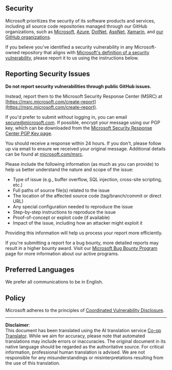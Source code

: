 <!--
CO_OP_TRANSLATOR_METADATA:
{
  "original_hash": "0d575483100c332b2dbaefef915bb3c4",
  "translation_date": "2025-08-31T10:54:14+00:00",
  "source_file": "SECURITY.md",
  "language_code": "en"
}
-->
## Security

Microsoft prioritizes the security of its software products and services, including all source code repositories managed through our GitHub organizations, such as [Microsoft](https://github.com/Microsoft), [Azure](https://github.com/Azure), [DotNet](https://github.com/dotnet), [AspNet](https://github.com/aspnet), [Xamarin](https://github.com/xamarin), and [our GitHub organizations](https://opensource.microsoft.com/).

If you believe you've identified a security vulnerability in any Microsoft-owned repository that aligns with [Microsoft's definition of a security vulnerability](https://docs.microsoft.com/en-us/previous-versions/tn-archive/cc751383(v=technet.10)), please report it to us using the instructions below.

## Reporting Security Issues

**Do not report security vulnerabilities through public GitHub issues.**

Instead, report them to the Microsoft Security Response Center (MSRC) at [https://msrc.microsoft.com/create-report](https://msrc.microsoft.com/create-report).

If you'd prefer to submit without logging in, you can email [secure@microsoft.com](mailto:secure@microsoft.com). If possible, encrypt your message using our PGP key, which can be downloaded from the [Microsoft Security Response Center PGP Key page](https://www.microsoft.com/en-us/msrc/pgp-key-msrc).

You should receive a response within 24 hours. If you don't, please follow up via email to ensure we received your original message. Additional details can be found at [microsoft.com/msrc](https://www.microsoft.com/msrc).

Please include the following information (as much as you can provide) to help us better understand the nature and scope of the issue:

  * Type of issue (e.g., buffer overflow, SQL injection, cross-site scripting, etc.)
  * Full paths of source file(s) related to the issue
  * The location of the affected source code (tag/branch/commit or direct URL)
  * Any special configuration needed to reproduce the issue
  * Step-by-step instructions to reproduce the issue
  * Proof-of-concept or exploit code (if available)
  * Impact of the issue, including how an attacker might exploit it

Providing this information will help us process your report more efficiently.

If you're submitting a report for a bug bounty, more detailed reports may result in a higher bounty award. Visit our [Microsoft Bug Bounty Program](https://microsoft.com/msrc/bounty) page for more information about our active programs.

## Preferred Languages

We prefer all communications to be in English.

## Policy

Microsoft adheres to the principles of [Coordinated Vulnerability Disclosure](https://www.microsoft.com/en-us/msrc/cvd).

---

**Disclaimer**:  
This document has been translated using the AI translation service [Co-op Translator](https://github.com/Azure/co-op-translator). While we aim for accuracy, please note that automated translations may include errors or inaccuracies. The original document in its native language should be regarded as the authoritative source. For critical information, professional human translation is advised. We are not responsible for any misunderstandings or misinterpretations resulting from the use of this translation.
